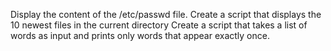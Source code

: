 Display the content of the /etc/passwd file.
Create a script that displays the 10 newest files in the current directory
Create a script that takes a list of words as input and prints only words that appear exactly once.
